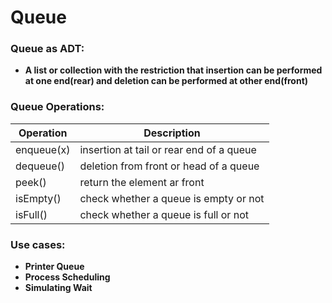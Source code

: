 # Queue
 
### Queue as ADT:
- **A list or collection with the restriction that insertion can be performed at one end(rear) and deletion can be performed at other end(front)**


### Queue Operations:

| Operation | Description |
| --------- | ----------- |
| enqueue(x) | insertion at tail or rear end of a queue |
| dequeue() | deletion from front or head of a queue |
| peek() | return the element ar front |
| isEmpty() | check whether a queue is empty or not |
| isFull() | check whether a queue is full or not |

### Use cases:

- **Printer Queue**
- **Process Scheduling**
- **Simulating Wait**
